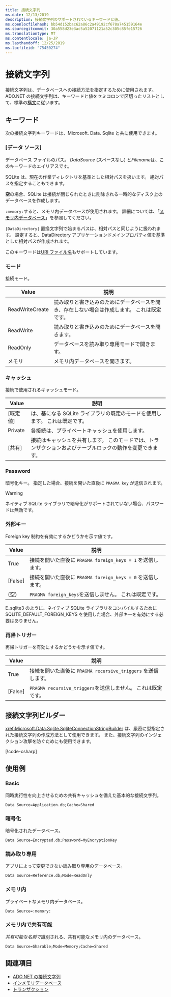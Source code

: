 ```yaml
---
title: 接続文字列
ms.date: 12/13/2019
description: 接続文字列のサポートされているキーワードと値。
ms.openlocfilehash: bb54d152bac62a86c2a49192cf678a745159164e
ms.sourcegitcommit: 30a558d23e3ac5a52071121a52c305c85fe15726
ms.translationtype: MT
ms.contentlocale: ja-JP
ms.lasthandoff: 12/25/2019
ms.locfileid: "75450274"
---
```

# <a name="connection-strings"></a>接続文字列

接続文字列は、データベースへの接続方法を指定するために使用されます。 ADO.NET の接続文字列は、キーワードと値をセミコロンで区切ったリストとして、標準の[構文](../../../framework/data/adonet/connection-strings.md)に従います。

## <a name="keywords"></a>キーワード

次の接続文字列キーワードは、Microsoft. Data. Sqlite と共に使用できます。

### <a name="data-source"></a>[データ ソース]

データベース ファイルのパス。 *DataSource* (スペースなし) と*Filename*は、このキーワードのエイリアスです。

SQLite は、現在の作業ディレクトリを基準とした相対パスを扱います。 絶対パスを指定することもできます。

**空**の場合、SQLite は接続が閉じられたときに削除される一時的なディスク上のデータベースを作成します。

`:memory:`すると、メモリ内データベースが使用されます。 詳細については、「[メモリ内データベース](in-memory-databases.md)」を参照してください。

`|DataDirectory|` 置換文字列で始まるパスは、相対パスと同じように扱われます。 設定すると、DataDirectory アプリケーションドメインプロパティ値を基準とした相対パスが作成されます。

このキーワードは[URI ファイル名](https://www.sqlite.org/uri.html)もサポートしています。

### <a name="mode"></a>モード

接続モード。

| Value           | 説明                                                                                        |
| --------------- | -------------------------------------------------------------------------------------------------- |
| ReadWriteCreate | 読み取りと書き込みのためにデータベースを開き、存在しない場合は作成します。 これは既定です。 |
| ReadWrite       | 読み取りと書き込みのためにデータベースを開きます。                                                        |
| ReadOnly        | データベースを読み取り専用モードで開きます。                                                              |
| メモリ          | メモリ内データベースを開きます。                                                                       |

### <a name="cache"></a>キャッシュ

接続で使用されるキャッシュモード。

| Value   | 説明                                                                                    |
| ------- | ---------------------------------------------------------------------------------------------- |
| [既定値] | は、基になる SQLite ライブラリの既定のモードを使用します。 これは既定です。                   |
| Private | 各接続は、プライベートキャッシュを使用します。                                                          |
| [共有]  | 接続はキャッシュを共有します。 このモードでは、トランザクションおよびテーブルロックの動作を変更できます。 |

### <a name="password"></a>Password

暗号化キー。 指定した場合、接続を開いた直後に `PRAGMA key` が送信されます。

> [!WARNING]
> ネイティブ SQLite ライブラリで暗号化がサポートされていない場合、パスワードは無効です。

### <a name="foreign-keys"></a>外部キー

Foreign key 制約を有効にするかどうかを示す値です。

| Value   | 説明
| ------- | --- |
| True    | 接続を開いた直後に `PRAGMA foreign_keys = 1` を送信します。
| [False]   | 接続を開いた直後に `PRAGMA foreign_keys = 0` を送信します。
| (空) | `PRAGMA foreign_keys`を送信しません。 これは既定です。 |

E_sqlite3 のように、ネイティブ SQLite ライブラリをコンパイルするために SQLITE_DEFAULT_FOREIGN_KEYS を使用した場合、外部キーを有効にする必要はありません。

### <a name="recursive-triggers"></a>再帰トリガー

再帰トリガーを有効にするかどうかを示す値です。

| Value | 説明                                                                 |
| ----- | --------------------------------------------------------------------------- |
| True  | 接続を開いた直後に `PRAGMA recursive_triggers` を送信します。 |
| [False] | `PRAGMA recursive_triggers`を送信しません。 これは既定です。              |

## <a name="connection-string-builder"></a>接続文字列ビルダー

<xref:Microsoft.Data.Sqlite.SqliteConnectionStringBuilder> は、厳密に型指定された接続文字列の作成方法として使用できます。 また、接続文字列のインジェクション攻撃を防ぐためにも使用できます。

[!code-csharp[](../../../../samples/snippets/standard/data/sqlite/EncryptionSample/Program.cs?name=snippet_ConnectionStringBuilder)]

## <a name="examples"></a>使用例

### <a name="basic"></a>Basic

同時実行性を向上させるための共有キャッシュを備えた基本的な接続文字列。

```ConnectionString
Data Source=Application.db;Cache=Shared
```

### <a name="encrypted"></a>暗号化

暗号化されたデータベース。

```ConnectionString
Data Source=Encrypted.db;Password=MyEncryptionKey
```

### <a name="read-only"></a>読み取り専用

アプリによって変更できない読み取り専用のデータベース。

```ConnectionString
Data Source=Reference.db;Mode=ReadOnly
```

### <a name="in-memory"></a>メモリ内

プライベートなメモリ内データベース。

```ConnectionString
Data Source=:memory:
```

### <a name="sharable-in-memory"></a>メモリ内で共有可能

*共有可能な名前で*識別される、共有可能なメモリ内のデータベース。

```ConnectionString
Data Source=Sharable;Mode=Memory;Cache=Shared
```

## <a name="see-also"></a>関連項目

* [ADO.NET の接続文字列](../../../framework/data/adonet/connection-strings.md)
* [インメモリデータベース](in-memory-databases.md)
* [トランザクション](transactions.md)
